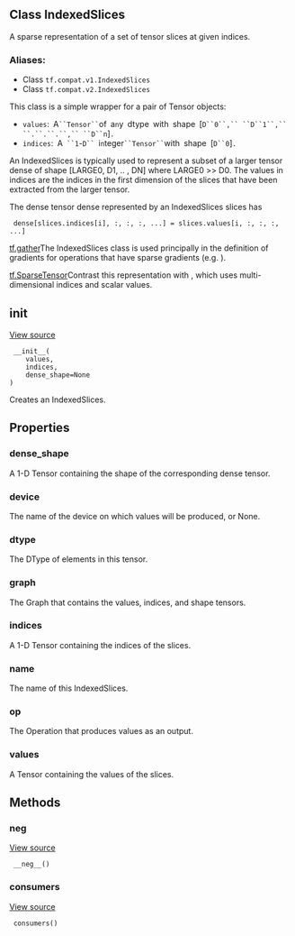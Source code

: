 ## Class IndexedSlices

A sparse representation of a set of tensor slices at given indices.
### Aliases:
- Class `tf.compat.v1.IndexedSlices`
- Class `tf.compat.v2.IndexedSlices`

This class is a simple wrapper for a pair of Tensor objects:
- `values`:` `A` ``Tensor`` `of` `a`n`y` `dtype` `with` `shape` `[`D``0``,`` ``D``1``,`` ``.``.``.``,`` ``D``n`]`.`
- `indices`:` `A` ``1`-`D`` `i`n`teger` ``Tensor`` `with` `shape` `[`D``0`]`.`

An IndexedSlices is typically used to represent a subset of a larger tensor dense of shape [LARGE0, D1, .. , DN] where LARGE0 >> D0. The values in indices are the indices in the first dimension of the slices that have been extracted from the larger tensor.

The dense tensor dense represented by an IndexedSlices slices has

```
 dense[slices.indices[i], :, :, :, ...] = slices.values[i, :, :, :, ...]
```
[tf.gather](https://tensorflow.google.cn/api_docs/python/tf/gather)The IndexedSlices class is used principally in the definition of gradients for operations that have sparse gradients (e.g. ).

[tf.SparseTensor](https://tensorflow.google.cn/api_docs/python/tf/sparse/SparseTensor)Contrast this representation with , which uses multi-dimensional indices and scalar values.

## __init__
[View source](https://github.com/tensorflow/tensorflow/blob/r2.0/tensorflow/python/framework/indexed_slices.py#L90-L95)


```
 __init__(
    values,
    indices,
    dense_shape=None
)
```

Creates an IndexedSlices.
## Properties
### dense_shape

A 1-D Tensor containing the shape of the corresponding dense tensor.
### device

The name of the device on which values will be produced, or None.
### dtype

The DType of elements in this tensor.
### graph

The Graph that contains the values, indices, and shape tensors.
### indices

A 1-D Tensor containing the indices of the slices.
### name

The name of this IndexedSlices.
### op

The Operation that produces values as an output.
### values

A Tensor containing the values of the slices.
## Methods
### __neg__
[View source](https://github.com/tensorflow/tensorflow/blob/r2.0/tensorflow/python/framework/indexed_slices.py#L143-L144)


```
 __neg__()
```
### consumers
[View source](https://github.com/tensorflow/tensorflow/blob/r2.0/tensorflow/python/framework/indexed_slices.py#L174-L175)


```
 consumers()
```
